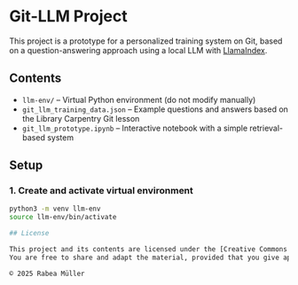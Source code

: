 # Git-LLM Project

This project is a prototype for a personalized training system on Git, based on a question-answering approach using a local LLM with [LlamaIndex](https://www.llamaindex.ai/).

## Contents

- `llm-env/` – Virtual Python environment (do not modify manually)
- `git_llm_training_data.json` – Example questions and answers based on the Library Carpentry Git lesson
- `git_llm_prototype.ipynb` – Interactive notebook with a simple retrieval-based system

## Setup

### 1. Create and activate virtual environment

```bash
python3 -m venv llm-env
source llm-env/bin/activate

## License

This project and its contents are licensed under the [Creative Commons Attribution 4.0 International (CC BY 4.0)](https://creativecommons.org/licenses/by/4.0/).  
You are free to share and adapt the material, provided that you give appropriate credit.

© 2025 Rabea Müller
